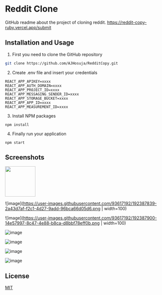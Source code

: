 # Reddit Clone

GitHub readme about the project of cloning reddit. https://reddit-copy-ruby.vercel.app/submit

## Installation and Usage

1. First you need to clone the GitHub repository

```bash
git clone https://github.com/AJHosuja/RedditCopy.git
```
2. Create .env file and insert your credentials
``` properties
REACT_APP_APIKEY=xxxx
REACT_APP_AUTH_DOMAIN=xxxx
REACT_APP_PROJECT_ID=xxxx
REACT_APP_MESSAGING_SENDER_ID=xxxx
REACT_APP_STORAGE_BUCKET=xxxx
REACT_APP_APP_ID=xxxx
REACT_APP_MEASUREMENT_ID=xxxx
```

3. Install NPM packages 

``` properties
npm install
```
4. Finally run your application

``` properties
npm start
```


## Screenshots

<img src="https://user-images.githubusercontent.com/93617192/192387839-2a43d7af-f2c1-4d27-9add-96bca66d05d6.png" width="100">

![image](https://user-images.githubusercontent.com/93617192/192387839-2a43d7af-f2c1-4d27-9add-96bca66d05d6.png | width=100)

![image](https://user-images.githubusercontent.com/93617192/192387900-14e57997-8c47-4e88-b8ca-d8bbf78eff0b.png | width=100)

![image](https://user-images.githubusercontent.com/93617192/192387969-8e064660-2141-48e5-8b07-430eeb8e5729.png)

![image](https://user-images.githubusercontent.com/93617192/192388082-87dd713d-0722-4637-9f75-abd12fa1ce79.png)

![image](https://user-images.githubusercontent.com/93617192/192388154-e941607c-d95d-46f1-aaf8-8402ded5b713.png)

![image](https://user-images.githubusercontent.com/93617192/192388503-ac8a0066-5d90-46ad-919d-0308b7e487e0.png)

## License
[MIT](https://choosealicense.com/licenses/mit/)
